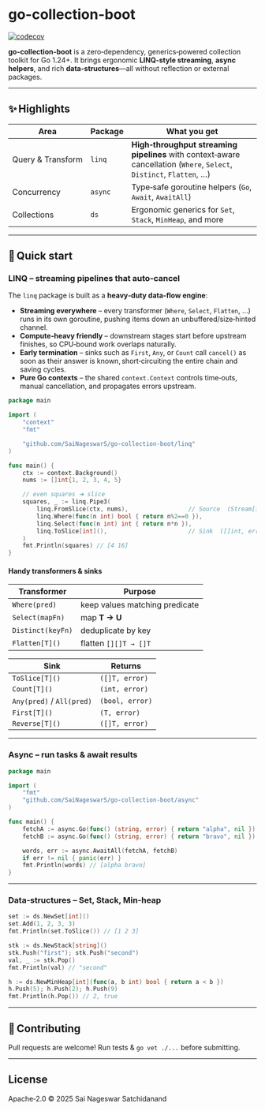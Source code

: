 # go-collection-boot
[![codecov](https://codecov.io/gh/SaiNageswarS/go-collection-boot/graph/badge.svg?token=XWI745R6EJ)](https://codecov.io/gh/SaiNageswarS/go-collection-boot)

**go-collection-boot** is a zero‑dependency, generics‑powered collection toolkit for Go 1.24+.
It brings ergonomic **LINQ‑style streaming**, **async helpers**, and rich **data‑structures**—all without reflection or external packages.

---

## ✨ Highlights

| Area              | Package | What you get                                                                                                          |
| ----------------- | ------- | --------------------------------------------------------------------------------------------------------------------- |
| Query & Transform | `linq`  | **High‑throughput streaming pipelines** with context‑aware cancellation (`Where`, `Select`, `Distinct`, `Flatten`, …) |
| Concurrency       | `async` | Type‑safe goroutine helpers (`Go`, `Await`, `AwaitAll`)                                                               |
| Collections       | `ds`    | Ergonomic generics for `Set`, `Stack`, `MinHeap`, and more                                                            |

---

## 🚀 Quick start

### LINQ – streaming pipelines that auto‑cancel

The `linq` package is built as a **heavy‑duty data‑flow engine**:

* **Streaming everywhere** – every transformer (`Where`, `Select`, `Flatten`, …) runs in its own goroutine, pushing items down an unbuffered/size‑hinted channel.
* **Compute‑heavy friendly** – downstream stages start before upstream finishes, so CPU‑bound work overlaps naturally.
* **Early termination** – sinks such as `First`, `Any`, or `Count` call `cancel()` as soon as their answer is known, short‑circuiting the entire chain and saving cycles.
* **Pure Go contexts** – the shared `context.Context` controls time‑outs, manual cancellation, and propagates errors upstream.

```go
package main

import (
    "context"
    "fmt"

    "github.com/SaiNageswarS/go-collection-boot/linq"
)

func main() {
    ctx := context.Background()
    nums := []int{1, 2, 3, 4, 5}

    // even squares ➜ slice
    squares, _ := linq.Pipe3(
        linq.FromSlice(ctx, nums),                 // Source  (Stream[int])
        linq.Where(func(n int) bool { return n%2==0 }),
        linq.Select(func(n int) int { return n*n }),
        linq.ToSlice[int](),                       // Sink  ([]int, error)
    )
    fmt.Println(squares) // [4 16]
}
```

#### Handy transformers & sinks

| Transformer       | Purpose                        |
| ----------------- | ------------------------------ |
| `Where(pred)`     | keep values matching predicate |
| `Select(mapFn)`   | map **T → U**                  |
| `Distinct(keyFn)` | deduplicate by key             |
| `Flatten[T]()`    | flatten `[][]T → []T`          |

| Sink                      | Returns         |
| ------------------------- | --------------- |
| `ToSlice[T]()`            | `([]T, error)`  |
| `Count[T]()`              | `(int, error)`  |
| `Any(pred)` / `All(pred)` | `(bool, error)` |
| `First[T]()`              | `(T, error)`    |
| `Reverse[T]()`            | `([]T, error)`  |

---

### Async – run tasks & await results 

```go
package main

import (
    "fmt"
    "github.com/SaiNageswarS/go-collection-boot/async"
)

func main() {
    fetchA := async.Go(func() (string, error) { return "alpha", nil })
    fetchB := async.Go(func() (string, error) { return "bravo", nil })

    words, err := async.AwaitAll(fetchA, fetchB)
    if err != nil { panic(err) }
    fmt.Println(words) // [alpha bravo]
}
```

---

### Data‑structures – Set, Stack, Min‑heap

```go
set := ds.NewSet[int]()
set.Add(1, 2, 3, 3)
fmt.Println(set.ToSlice()) // [1 2 3]

stk := ds.NewStack[string]()
stk.Push("first"); stk.Push("second")
val, _ := stk.Pop()
fmt.Println(val) // "second"

h := ds.NewMinHeap[int](func(a, b int) bool { return a < b })
h.Push(5); h.Push(2); h.Push(9)
fmt.Println(h.Pop()) // 2, true
```

---

## 🤝 Contributing

Pull requests are welcome! Run tests & `go vet ./...` before submitting.

---

## License

Apache‑2.0 © 2025 Sai Nageswar Satchidanand
